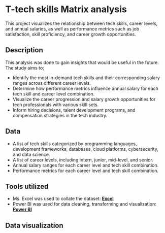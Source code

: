 # T-tech skills Matrix analysis

This project visualizes the relationship between tech skills, career levels, and annual salaries, as well as performance metrics such as job satisfaction, skill proficiency, and career growth opportunities.


## Description

This analysis was done to gain insights that would be useful in the future. The study aims to;

- Identify the most in-demand tech skills and their corresponding salary ranges across different career levels.
- Determine how performance metrics influence annual salary for each tech skill and career level combination.
- Visualize the career progression and salary growth opportunities for tech professionals with various skill sets.
- Inform hiring decisions, talent development programs, and compensation strategies in the tech industry.

## Data

- A list of tech skills categorized by programming languages, development frameworks, databases, cloud platforms, cybersecurity, and data science.
- A list of career levels, including intern, junior, mid-level, and senior.
- Annual salary ranges for each career level and tech skill combination.
- Performance metrics for each career level and tech skill combination.

## Tools utilized

- Ms. Excel was used to collate the dataset: [**Excel**](https://www.microsoft.com/en-us/microsoft-365/excel)
- Power BI was used for data cleaning, transforming and visualization: [**Power BI**](https://www.microsoft.com/en-us/download/details.aspx?id=58494)

## Data visualization 


